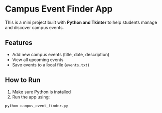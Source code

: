 # Campus Event Finder App

This is a mini project built with **Python and Tkinter** to help students manage and discover campus events.

## Features
- Add new campus events (title, date, description)
- View all upcoming events
- Save events to a local file (`events.txt`)

## How to Run

1. Make sure Python is installed
2. Run the app using:
```bash
python campus_event_finder.py
